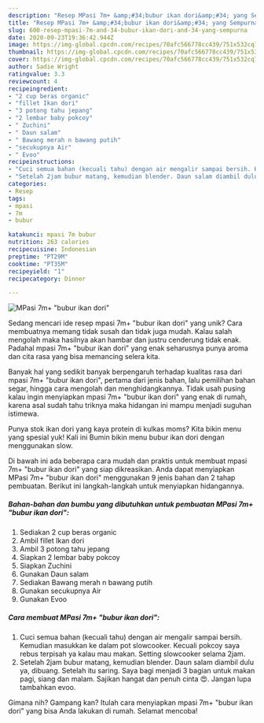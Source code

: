 ```yaml
---
description: "Resep MPasi 7m+ &amp;#34;bubur ikan dori&amp;#34; yang Sempurna"
title: "Resep MPasi 7m+ &amp;#34;bubur ikan dori&amp;#34; yang Sempurna"
slug: 600-resep-mpasi-7m-and-34-bubur-ikan-dori-and-34-yang-sempurna
date: 2020-09-23T19:36:42.944Z
image: https://img-global.cpcdn.com/recipes/70afc566778cc439/751x532cq70/mpasi-7m-bubur-ikan-dori-foto-resep-utama.jpg
thumbnail: https://img-global.cpcdn.com/recipes/70afc566778cc439/751x532cq70/mpasi-7m-bubur-ikan-dori-foto-resep-utama.jpg
cover: https://img-global.cpcdn.com/recipes/70afc566778cc439/751x532cq70/mpasi-7m-bubur-ikan-dori-foto-resep-utama.jpg
author: Sadie Wright
ratingvalue: 3.3
reviewcount: 4
recipeingredient:
- "2 cup beras organic"
- "fillet Ikan dori"
- "3 potong tahu jepang"
- "2 lembar baby pokcoy"
- " Zuchini"
- " Daun salam"
- " Bawang merah n bawang putih"
- "secukupnya Air"
- " Evoo"
recipeinstructions:
- "Cuci semua bahan (kecuali tahu) dengan air mengalir sampai bersih. Kemudian masukkan ke dalam pot slowcooker. Kecuali pokcoy saya rebus terpisah ya kalau mau makan. Setting slowcooker selama 2jam."
- "Setelah 2jam bubur matang, kemudian blender. Daun salam diambil dulu ya, dibuang. Setelah itu saring. Saya bagi menjadi 3 bagian untuk makan pagi, siang dan malam. Sajikan hangat dan penuh cinta 😍. Jangan lupa tambahkan evoo."
categories:
- Resep
tags:
- mpasi
- 7m
- bubur

katakunci: mpasi 7m bubur 
nutrition: 263 calories
recipecuisine: Indonesian
preptime: "PT29M"
cooktime: "PT35M"
recipeyield: "1"
recipecategory: Dinner

---
```



![MPasi 7m+ &#34;bubur ikan dori&#34;](https://img-global.cpcdn.com/recipes/70afc566778cc439/751x532cq70/mpasi-7m-bubur-ikan-dori-foto-resep-utama.jpg)

Sedang mencari ide resep mpasi 7m+ &#34;bubur ikan dori&#34; yang unik? Cara membuatnya memang tidak susah dan tidak juga mudah. Kalau salah mengolah maka hasilnya akan hambar dan justru cenderung tidak enak. Padahal mpasi 7m+ &#34;bubur ikan dori&#34; yang enak seharusnya punya aroma dan cita rasa yang bisa memancing selera kita.

Banyak hal yang sedikit banyak berpengaruh terhadap kualitas rasa dari mpasi 7m+ &#34;bubur ikan dori&#34;, pertama dari jenis bahan, lalu pemilihan bahan segar, hingga cara mengolah dan menghidangkannya. Tidak usah pusing kalau ingin menyiapkan mpasi 7m+ &#34;bubur ikan dori&#34; yang enak di rumah, karena asal sudah tahu triknya maka hidangan ini mampu menjadi suguhan istimewa.

Punya stok ikan dori yang kaya protein di kulkas moms? Kita bikin menu yang spesial yuk! Kali ini Bumin bikin menu bubur ikan dori dengan menggunakan slow.


Di bawah ini ada beberapa cara mudah dan praktis untuk membuat mpasi 7m+ &#34;bubur ikan dori&#34; yang siap dikreasikan. Anda dapat menyiapkan MPasi 7m+ &#34;bubur ikan dori&#34; menggunakan 9 jenis bahan dan 2 tahap pembuatan. Berikut ini langkah-langkah untuk menyiapkan hidangannya.

<!--inarticleads1-->

##### Bahan-bahan dan bumbu yang dibutuhkan untuk pembuatan MPasi 7m+ &#34;bubur ikan dori&#34;:

1. Sediakan 2 cup beras organic
1. Ambil fillet Ikan dori
1. Ambil 3 potong tahu jepang
1. Siapkan 2 lembar baby pokcoy
1. Siapkan  Zuchini
1. Gunakan  Daun salam
1. Sediakan  Bawang merah n bawang putih
1. Gunakan secukupnya Air
1. Gunakan  Evoo




<!--inarticleads2-->

##### Cara membuat MPasi 7m+ &#34;bubur ikan dori&#34;:

1. Cuci semua bahan (kecuali tahu) dengan air mengalir sampai bersih. Kemudian masukkan ke dalam pot slowcooker. Kecuali pokcoy saya rebus terpisah ya kalau mau makan. Setting slowcooker selama 2jam.
1. Setelah 2jam bubur matang, kemudian blender. Daun salam diambil dulu ya, dibuang. Setelah itu saring. Saya bagi menjadi 3 bagian untuk makan pagi, siang dan malam. Sajikan hangat dan penuh cinta 😍. Jangan lupa tambahkan evoo.




Gimana nih? Gampang kan? Itulah cara menyiapkan mpasi 7m+ &#34;bubur ikan dori&#34; yang bisa Anda lakukan di rumah. Selamat mencoba!
